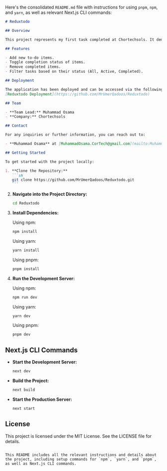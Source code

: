 Here's the consolidated `README.md` file with instructions for using `pnpm`, `npm`, and `yarn`, as well as relevant Next.js CLI commands:

````markdown
# Reduxtodo

## Overview

This project represents my first task completed at Chortechsols. It demonstrates a to-do list application developed using Redux for state management. The application allows users to add, toggle, and remove tasks, showcasing various features of Redux along with modern React practices.

## Features

- Add new to-do items.
- Toggle completion status of items.
- Remove completed items.
- Filter tasks based on their status (All, Active, Completed).

## Deployment

The application has been deployed and can be accessed via the following link:
[Reduxtodo Deployment](https://github.com/MrUmerQadoos/Reduxtodo)

## Team

- **Team Lead:** Muhammad Osama
- **Company:** Chortechsols

## Contact

For any inquiries or further information, you can reach out to:

- **Muhammad Osama** at [MuhammadOsama.CorTech@gmail.com](mailto:MuhammadOsama.CorTech@gmail.com)

## Getting Started

To get started with the project locally:

1. **Clone the Repository:**
   ```sh
   git clone https://github.com/MrUmerQadoos/Reduxtodo.git
   ```
````

2. **Navigate into the Project Directory:**

   ```sh
   cd Reduxtodo
   ```

3. **Install Dependencies:**

   Using npm:

   ```sh
   npm install
   ```

   Using yarn:

   ```sh
   yarn install
   ```

   Using pnpm:

   ```sh
   pnpm install
   ```

4. **Run the Development Server:**

   Using npm:

   ```sh
   npm run dev
   ```

   Using yarn:

   ```sh
   yarn dev
   ```

   Using pnpm:

   ```sh
   pnpm dev
   ```

## Next.js CLI Commands

- **Start the Development Server:**

  ```sh
  next dev
  ```

- **Build the Project:**

  ```sh
  next build
  ```

- **Start the Production Server:**
  ```sh
  next start
  ```

## License

This project is licensed under the MIT License. See the LICENSE file for details.

```

This README includes all the relevant instructions and details about the project, including setup commands for `npm`, `yarn`, and `pnpm`, as well as Next.js CLI commands.
```
